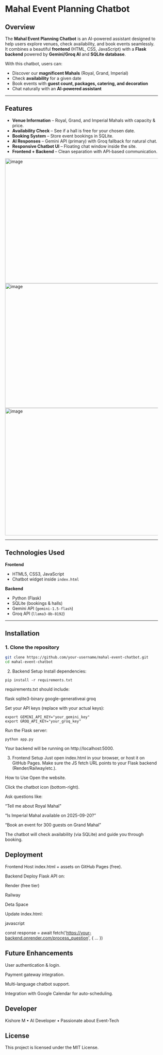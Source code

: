 #  Mahal Event Planning Chatbot

##  Overview
The **Mahal Event Planning Chatbot** is an AI-powered assistant designed to help users explore venues, check availability, and book events seamlessly.  
It combines a beautiful **frontend** (HTML, CSS, JavaScript) with a **Flask backend** powered by **Gemini/Groq AI** and **SQLite database**.

 With this chatbot, users can:
- Discover our **magnificent Mahals** (Royal, Grand, Imperial)
- Check **availability** for a given date
- Book events with **guest count, packages, catering, and decoration**
- Chat naturally with an **AI-powered assistant**

---

##  Features
- **Venue Information** – Royal, Grand, and Imperial Mahals with capacity & price.
- **Availability Check** – See if a hall is free for your chosen date.
- **Booking System** – Store event bookings in SQLite.
- **AI Responses** – Gemini API (primary) with Groq fallback for natural chat.
- **Responsive Chatbot UI** – Floating chat window inside the site.
- **Frontend + Backend** – Clean separation with API-based communication.

<img width="935" height="410" alt="image" src="https://github.com/user-attachments/assets/8160f4d0-ce6b-4268-b49f-b9392a8bc80b" />

<img width="876" height="409" alt="image" src="https://github.com/user-attachments/assets/d40673aa-066b-4700-9b93-d91fea908b74" />
<img width="883" height="418" alt="image" src="https://github.com/user-attachments/assets/a5756433-9df2-4049-86ec-3f522903fc8a" />

---

##  Technologies Used
**Frontend**
- HTML5, CSS3, JavaScript  
- Chatbot widget inside `index.html`  

**Backend**
- Python (Flask)  
- SQLite (bookings & halls)  
- Gemini API (`gemini-1.5-flash`)  
- Groq API (`llama3-8b-8192`)  

---

##  Installation

### 1. Clone the repository
```bash
git clone https://github.com/your-username/mahal-event-chatbot.git
cd mahal-event-chatbot
```
2. Backend Setup
Install dependencies:

```
pip install -r requirements.txt
```
requirements.txt should include:

flask
sqlite3-binary
google-generativeai
groq


Set your API keys (replace with your actual keys):

```
export GEMINI_API_KEY="your_gemini_key"
export GROQ_API_KEY="your_groq_key"

```
Run the Flask server:
```
python app.py
```
Your backend will be running on http://localhost:5000.

3. Frontend Setup
Just open index.html in your browser, or host it on GitHub Pages.
Make sure the JS fetch URL points to your Flask backend (Render/Railway/etc.).

 How to Use
Open the website.

Click the  chatbot icon (bottom-right).

Ask questions like:

“Tell me about Royal Mahal”

“Is Imperial Mahal available on 2025-09-20?”

“Book an event for 300 guests on Grand Mahal”

The chatbot will check availability (via SQLite) and guide you through booking.

## Deployment
Frontend
Host index.html + assets on GitHub Pages (free).

Backend
Deploy Flask API on:

Render (free tier)

Railway

Deta Space

Update index.html:

javascript

const response = await fetch('https://your-backend.onrender.com/process_question', { ... })

## Future Enhancements
User authentication & login.

Payment gateway integration.

Multi-language chatbot support.

Integration with Google Calendar for auto-scheduling.

## Developer
Kishore M
 • AI Developer • Passionate about Event-Tech 

## License
This project is licensed under the MIT License.









